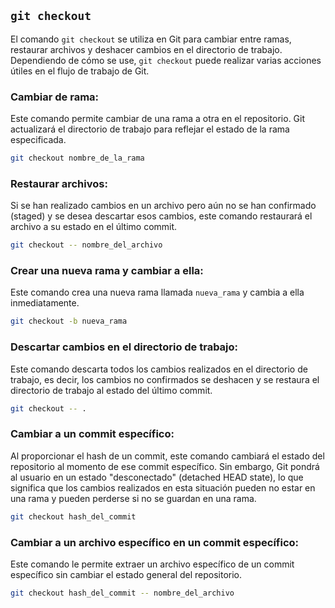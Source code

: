 ## `git checkout`

El comando `git checkout` se utiliza en Git para cambiar entre ramas, restaurar archivos y deshacer cambios en el directorio de trabajo. Dependiendo de cómo se use, `git checkout` puede realizar varias acciones útiles en el flujo de trabajo de Git.

### Cambiar de rama:

Este comando permite cambiar de una rama a otra en el repositorio. Git actualizará el directorio de trabajo para reflejar el estado de la rama especificada.

```bash
git checkout nombre_de_la_rama
```

### Restaurar archivos:

Si se han realizado cambios en un archivo pero aún no se han confirmado (staged) y se desea descartar esos cambios, este comando restaurará el archivo a su estado en el último commit.

```bash
git checkout -- nombre_del_archivo
```

### Crear una nueva rama y cambiar a ella:

Este comando crea una nueva rama llamada `nueva_rama` y cambia a ella inmediatamente.

```bash
git checkout -b nueva_rama
```

### Descartar cambios en el directorio de trabajo:

Este comando descarta todos los cambios realizados en el directorio de trabajo, es decir, los cambios no confirmados se deshacen y se restaura el directorio de trabajo al estado del último commit.

```bash
git checkout -- .
```

### Cambiar a un commit específico:

Al proporcionar el hash de un commit, este comando cambiará el estado del repositorio al momento de ese commit específico. Sin embargo, Git pondrá al usuario en un estado "desconectado" (detached HEAD state), lo que significa que los cambios realizados en esta situación pueden no estar en una rama y pueden perderse si no se guardan en una rama.

```bash
git checkout hash_del_commit
```

### Cambiar a un archivo específico en un commit específico:

Este comando le permite extraer un archivo específico de un commit específico sin cambiar el estado general del repositorio.

```bash
git checkout hash_del_commit -- nombre_del_archivo
```
